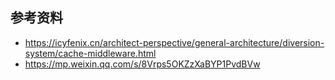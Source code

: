 ## 参考资料
- https://icyfenix.cn/architect-perspective/general-architecture/diversion-system/cache-middleware.html
- https://mp.weixin.qq.com/s/8Vrps5OKZzXaBYP1PvdBVw
